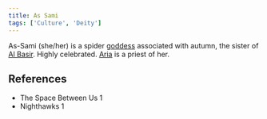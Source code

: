 ```yaml
---
title: As Sami
tags: ['Culture', 'Deity']
---
```

As-Sami (she/her) is a spider [goddess](/_wiki/gods.md) associated with autumn, the sister of [Al Basir](/_wiki/al-basir.md). Highly celebrated. [Aria](/_wiki/aria.md) is a priest of her.

## References
- The Space Between Us 1
- Nighthawks 1
